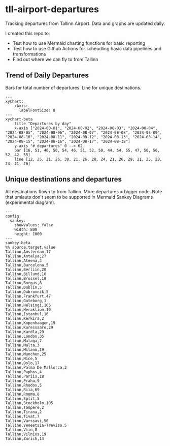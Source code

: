 # tll-airport-departures

Tracking departures from Tallinn Airport. Data and graphs are updated daily.

I created this repo to:
- Test how to use Mermaid charting functions for basic reporting
- Test how to use Github Actions for scheudling basic data pipelines and transformations
- Find out where we can fly to from Tallinn

## Trend of Daily Departures

Bars for total number of departures. Line for unique destinations.

```mermaid
---
xyChart:
    xAxis:
      labelFontSize: 8
---
xychart-beta
    title "Departures by day"
    x-axis ["2024-08-01", "2024-08-02", "2024-08-03", "2024-08-04", "2024-08-05", "2024-08-06", "2024-08-07", "2024-08-08", "2024-08-09", "2024-08-10", "2024-08-11", "2024-08-12", "2024-08-13", "2024-08-14", "2024-08-15", "2024-08-16", "2024-08-17", "2024-08-18"]
    y-axis "# departures" 0 --> 62
    bar [16, 51, 46, 50, 54, 46, 51, 52, 50, 44, 54, 55, 47, 56, 56, 52, 42, 55]
    line [12, 25, 21, 26, 30, 21, 26, 28, 24, 21, 26, 29, 21, 25, 28, 24, 21, 26]
```


## Unique destinations and departures

All destinations flown to from Tallinn. More departures = bigger node.
Note that umlauts don't seem to be supported in Mermaid Sankey Diagrams (experimental diagram).

```mermaid
---
config:
  sankey:
    showValues: false
    width: 800
    height: 1000
---
sankey-beta
%% source,target,value
Tallinn,Amsterdam,17
Tallinn,Antalya,27
Tallinn,Ateena,3
Tallinn,Barcelona,5
Tallinn,Berliin,20
Tallinn,Billund,10
Tallinn,Brussel,10
Tallinn,Burgas,8
Tallinn,Dublin,5
Tallinn,Dubrovnik,5
Tallinn,Frankfurt,47
Tallinn,Goteborg,1
Tallinn,Helsingi,165
Tallinn,Heraklion,10
Tallinn,Istanbul,16
Tallinn,Kerkira,2
Tallinn,Kopenhaagen,19
Tallinn,Kuressaare,29
Tallinn,Kardla,29
Tallinn,London,35
Tallinn,Malaga,7
Tallinn,Malta,3
Tallinn,Milano,19
Tallinn,Munchen,25
Tallinn,Nice,5
Tallinn,Oslo,17
Tallinn,Palma De Mallorca,2
Tallinn,Paphos,4
Tallinn,Pariis,18
Tallinn,Praha,9
Tallinn,Rhodos,5
Tallinn,Riia,69
Tallinn,Rooma,8
Tallinn,Split,5
Tallinn,Stockholm,105
Tallinn,Tampere,2
Tallinn,Tirana,2
Tallinn,Tivat,7
Tallinn,Varssavi,56
Tallinn,Veneetsia-Treviso,5
Tallinn,Viin,8
Tallinn,Vilnius,19
Tallinn,Zurich,14


```
